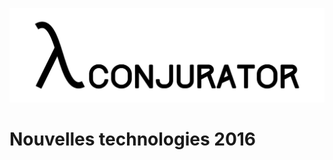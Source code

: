 ![Logo](https://raw.githubusercontent.com/Dominionized/conjurator/master/logo.svg)

# Nouvelles technologies 2016
